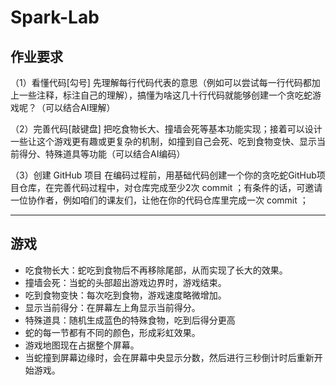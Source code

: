 # Spark-Lab
## 作业要求
（1）看懂代码[勾号]
先理解每行代码代表的意思（例如可以尝试每一行代码都加上一些注释，标注自己的理解），搞懂为啥这几十行代码就能够创建一个贪吃蛇游戏呢？（可以结合AI理解）

（2）完善代码[敲键盘]
把吃食物长大、撞墙会死等基本功能实现；接着可以设计一些让这个游戏更有趣或更复杂的机制，如撞到自己会死、吃到食物变快、显示当前得分、特殊道具等功能（可以结合AI编码）

（3）创建 GitHub 项目
在编码过程前，用基础代码创建一个你的贪吃蛇GitHub项目仓库，在完善代码过程中，对仓库完成至少2次 commit ；有条件的话，可邀请一位协作者，例如咱们的课友们，让他在你的代码仓库里完成一次 commit ；

---
## 游戏
- 吃食物长大：蛇吃到食物后不再移除尾部，从而实现了长大的效果。
- 撞墙会死：当蛇的头部超出游戏边界时，游戏结束。
- 吃到食物变快：每次吃到食物，游戏速度略微增加。
- 显示当前得分：在屏幕左上角显示当前得分。
- 特殊道具：随机生成蓝色的特殊食物，吃到后得分更高
- 蛇的每一节都有不同的颜色，形成彩虹效果。
- 游戏地图现在占据整个屏幕。
- 当蛇撞到屏幕边缘时，会在屏幕中央显示分数，然后进行三秒倒计时后重新开始游戏。
